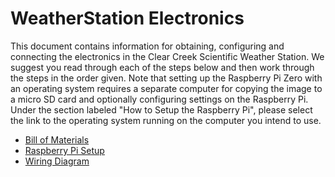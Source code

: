 # WeatherStation Electronics

This document contains information for obtaining, configuring and connecting the electronics in the Clear Creek Scientific Weather Station. We suggest you read through each of the steps below and then work through the steps in the order given. Note that setting up the Raspberry Pi Zero with an operating system requires a separate computer for copying the image to a micro SD card and optionally configuring settings on the Raspberry Pi. Under the section labeled "How to Setup the Raspberry Pi", please select the link to the operating system running on the computer you intend to use.

* [Bill of Materials](https://github.com/ClearCreekSci/WikiBase/wiki/wiki-weatherlogger-bill-of-materials)
* [Raspberry Pi Setup](https://github.com/ClearCreekSci/WikiBase/wiki/wiki-setup-raspberry-pi-zero-for-weatherlogger)
* [Wiring Diagram](https://github.com/ClearCreekSci/WikiBase/wiki/raspberry_pi_zero_to_bme280_wiring)


